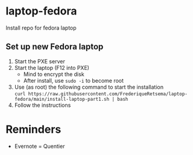 # laptop-fedora
Install repo for fedora laptop

## Set up new Fedora laptop
1) Start the PXE server
2) Start the laptop (F12 into PXE)
   - Mind to encrypt the disk
   - After install, use `sudo -i` to become root
3) Use (as root) the following command to start the installation  
   `curl https://raw.githubusercontent.com/FrederiqueRetsema/laptop-fedora/main/install-laptop-part1.sh | bash`
4) Follow the instructions

# Reminders
- Evernote = Quentier
